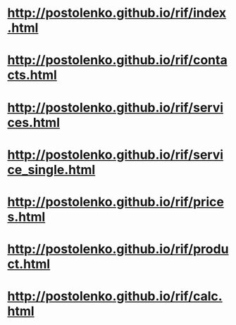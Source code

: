 # http://postolenko.github.io/rif/index.html
# http://postolenko.github.io/rif/contacts.html
# http://postolenko.github.io/rif/services.html
# http://postolenko.github.io/rif/service_single.html
# http://postolenko.github.io/rif/prices.html
# http://postolenko.github.io/rif/product.html
# http://postolenko.github.io/rif/calc.html